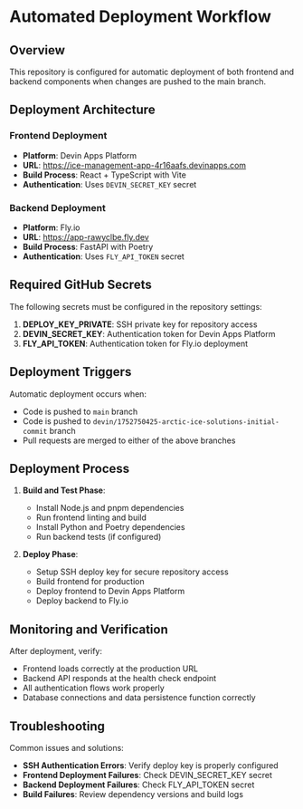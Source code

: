 # Automated Deployment Workflow

## Overview
This repository is configured for automatic deployment of both frontend and backend components when changes are pushed to the main branch.

## Deployment Architecture

### Frontend Deployment
- **Platform**: Devin Apps Platform
- **URL**: https://ice-management-app-4r16aafs.devinapps.com
- **Build Process**: React + TypeScript with Vite
- **Authentication**: Uses `DEVIN_SECRET_KEY` secret

### Backend Deployment
- **Platform**: Fly.io
- **URL**: https://app-rawyclbe.fly.dev
- **Build Process**: FastAPI with Poetry
- **Authentication**: Uses `FLY_API_TOKEN` secret

## Required GitHub Secrets

The following secrets must be configured in the repository settings:

1. **DEPLOY_KEY_PRIVATE**: SSH private key for repository access
2. **DEVIN_SECRET_KEY**: Authentication token for Devin Apps Platform
3. **FLY_API_TOKEN**: Authentication token for Fly.io deployment

## Deployment Triggers

Automatic deployment occurs when:
- Code is pushed to `main` branch
- Code is pushed to `devin/1752750425-arctic-ice-solutions-initial-commit` branch
- Pull requests are merged to either of the above branches

## Deployment Process

1. **Build and Test Phase**:
   - Install Node.js and pnpm dependencies
   - Run frontend linting and build
   - Install Python and Poetry dependencies
   - Run backend tests (if configured)

2. **Deploy Phase**:
   - Setup SSH deploy key for secure repository access
   - Build frontend for production
   - Deploy frontend to Devin Apps Platform
   - Deploy backend to Fly.io

## Monitoring and Verification

After deployment, verify:
- Frontend loads correctly at the production URL
- Backend API responds at the health check endpoint
- All authentication flows work properly
- Database connections and data persistence function correctly

## Troubleshooting

Common issues and solutions:
- **SSH Authentication Errors**: Verify deploy key is properly configured
- **Frontend Deployment Failures**: Check DEVIN_SECRET_KEY secret
- **Backend Deployment Failures**: Check FLY_API_TOKEN secret
- **Build Failures**: Review dependency versions and build logs
